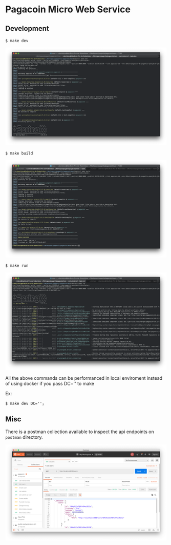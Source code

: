 # Pagacoin Micro Web Service
## Development

```
$ make dev
```
![./docs/shell.output.make.dev.png](./docs/shell.output.make.dev.png)

```
$ make build
```
![./docs/shell.output.make.build.png](./docs/shell.output.make.build.png)

```
$ make run
```
![./docs/shell.output.make.run.png](./docs/shell.output.make.run.png)

All the above commands can be performanced in local enviroment instead of using docker if you pass DC='' to make

Ex:

```
$ make dev DC='';
```

## Misc

There is a postman collection available to inspect the api endpoints on `postman` directory.

![./docs/postman.collection.png](./docs/postman.collection.png)

